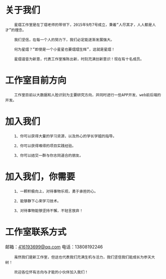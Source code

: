 关于我们
 ===

        星熠工作室是在丁熠老师的带领下，2015年9月7号成立，秉着“人尽其才，人人都是人才”的理念。

        我们坚信，在每一个人的努力下，我们必定能逐渐发展强大。

        何为星熠？“即使是一个小星星也要熠熠生辉”，这就是星熠！

        星熠谐音为新意，代表工作室推陈出新，时刻充满创新意识！现在有十名成员。



工作室目前方向
 ===

        工作室目前以大数据和人脸识别为主要研究方向，并同时进行一些APP开发、web前后端的开发。


加入我们
===

        1、你可以获得大量的学习资源，以及热心的学长学姐的指导。

        2、你可以获得难得的项目实践经验。

        3、你可以结交一群与你志同道合的朋友。


加入我们，你需要
===

        1、一颗积极向上，对待事物乐观，勇于承担的心。

        2、能够静下心来学习技术。

        3、对待事物能够坚持不懈，不轻言放弃！



工作室联系方式
===
邮箱：416193699@qq.com
电话：13808192246






        虽然我们是新工作室，但这也代表我们充满生机与活力，我们坚信我们能成长为参天大树！

        欢迎各位怀有志向与才能的小伙伴加入我们！